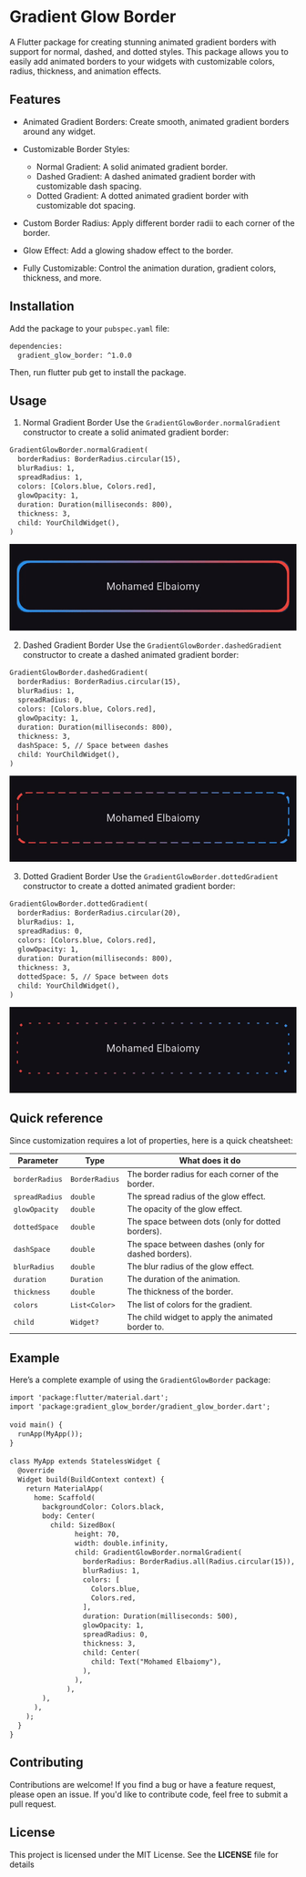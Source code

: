 # Gradient Glow Border

A Flutter package for creating stunning animated gradient borders with support for normal, dashed, and dotted styles. This package allows you to easily add animated borders to your widgets with customizable colors, radius, thickness, and animation effects.

## Features
- Animated Gradient Borders: Create smooth, animated gradient borders around any widget.

- Customizable Border Styles:

    - Normal Gradient: A solid animated gradient border.
    - Dashed Gradient: A dashed animated gradient border with customizable dash spacing.
    - Dotted Gradient: A dotted animated gradient border with customizable dot spacing.

- Custom Border Radius: Apply different border radii to each corner of the border.
- Glow Effect: Add a glowing shadow effect to the border.
- Fully Customizable: Control the animation duration, gradient colors, thickness, and more.

## Installation
Add the package to your `pubspec.yaml` file:
```
dependencies:
  gradient_glow_border: ^1.0.0
```
Then, run flutter pub get to install the package.

## Usage
1) Normal Gradient Border
   Use the `GradientGlowBorder.normalGradient` constructor to create a solid animated gradient border:

```
GradientGlowBorder.normalGradient(
  borderRadius: BorderRadius.circular(15),
  blurRadius: 1,
  spreadRadius: 1,
  colors: [Colors.blue, Colors.red],
  glowOpacity: 1,
  duration: Duration(milliseconds: 800),
  thickness: 3,
  child: YourChildWidget(),
)
```
![Normal Gradient](https://github.com/mohamedelbaiomy/animated_border/blob/master/assets/1.gif?raw=true)

2) Dashed Gradient Border
   Use the `GradientGlowBorder.dashedGradient` constructor to create a dashed animated gradient border:

```
GradientGlowBorder.dashedGradient(
  borderRadius: BorderRadius.circular(15),
  blurRadius: 1,
  spreadRadius: 0,
  colors: [Colors.blue, Colors.red],
  glowOpacity: 1,
  duration: Duration(milliseconds: 800),
  thickness: 3,
  dashSpace: 5, // Space between dashes
  child: YourChildWidget(),
)
```

![Dashed Gradient](https://github.com/mohamedelbaiomy/animated_border/blob/master/assets/2.gif?raw=true)

3) Dotted Gradient Border
   Use the `GradientGlowBorder.dottedGradient` constructor to create a dotted animated gradient border:

```
GradientGlowBorder.dottedGradient(
  borderRadius: BorderRadius.circular(20),
  blurRadius: 1,
  spreadRadius: 0,
  colors: [Colors.blue, Colors.red],
  glowOpacity: 1,
  duration: Duration(milliseconds: 800),
  thickness: 3,
  dottedSpace: 5, // Space between dots
  child: YourChildWidget(),
)
```

![Dotted Gradient](https://github.com/mohamedelbaiomy/animated_border/blob/master/assets/3.gif?raw=true)

## Quick reference
Since customization requires a lot of properties, here is a quick cheatsheet:

| Parameter      | Type           | What does it do                                     |
|----------------|----------------|-----------------------------------------------------|
| `borderRadius` | `BorderRadius` | The border radius for each corner of the border.    |
| `spreadRadius` | `double`       | The spread radius of the glow effect.               |
| `glowOpacity`  | `double`       | The opacity of the glow effect.                     |
| `dottedSpace`  | `double`       | The space between dots (only for dotted borders).   |
| `dashSpace`    | `double`       | The space between dashes (only for dashed borders). |
| `blurRadius`   | `double`       | The blur radius of the glow effect.                 |
| `duration`     | `Duration`     | The duration of the animation.                      |
| `thickness`    | `double`       | The thickness of the border.                        |
| `colors`       | `List<Color>`  | The list of colors for the gradient.                |
| `child`        | `Widget?`      | The child widget to apply the animated border to.   |

## Example
Here’s a complete example of using the `GradientGlowBorder` package:

```
import 'package:flutter/material.dart';
import 'package:gradient_glow_border/gradient_glow_border.dart';

void main() {
  runApp(MyApp());
}

class MyApp extends StatelessWidget {
  @override
  Widget build(BuildContext context) {
    return MaterialApp(
      home: Scaffold(
        backgroundColor: Colors.black,
        body: Center(
          child: SizedBox(
                height: 70,
                width: double.infinity,
                child: GradientGlowBorder.normalGradient(
                  borderRadius: BorderRadius.all(Radius.circular(15)),
                  blurRadius: 1,
                  colors: [
                    Colors.blue,
                    Colors.red,
                  ],
                  duration: Duration(milliseconds: 500),
                  glowOpacity: 1,
                  spreadRadius: 0,
                  thickness: 3,
                  child: Center(
                    child: Text("Mohamed Elbaiomy"),
                  ),
                ),
              ),
        ),
      ),
    );
  }
}

```

## Contributing
Contributions are welcome! If you find a bug or have a feature request, please open an issue. If you'd like to contribute code, feel free to submit a pull request.

## License
This project is licensed under the MIT License. See the **LICENSE** file for details